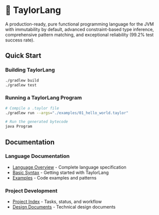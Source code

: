 # 🐯 TaylorLang

A production-ready, pure functional programming language for the JVM with immutability by default, advanced constraint-based type inference, comprehensive pattern matching, and exceptional reliability (99.2% test success rate).

## Quick Start

### Building TaylorLang

```bash
./gradlew build
./gradlew test
```

### Running a TaylorLang Program

```bash
# Compile a .taylor file
./gradlew run --args="./examples/01_hello_world.taylor"

# Run the generated bytecode
java Program
```

## Documentation

### Language Documentation
- [Language Overview](docs/language/overview.md) - Complete language specification
- [Basic Syntax](docs/language/basic-syntax.md) - Getting started with TaylorLang  
- [Examples](docs/language/examples.md) - Code examples and patterns

### Project Development
- [Project Index](docs/project/index.md) - Tasks, status, and workflow
- [Design Documents](docs/designs/index.md) - Technical design documents
